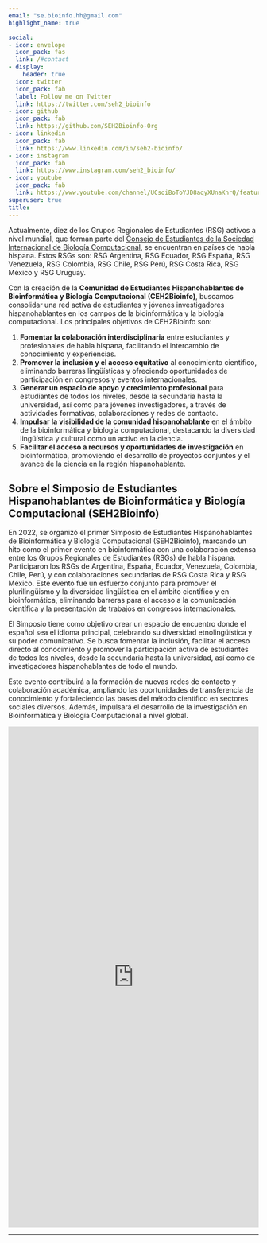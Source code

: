 ```yaml
---
email: "se.bioinfo.hh@gmail.com"
highlight_name: true

social:
- icon: envelope
  icon_pack: fas
  link: /#contact
- display:
    header: true
  icon: twitter
  icon_pack: fab
  label: Follow me on Twitter
  link: https://twitter.com/seh2_bioinfo
- icon: github
  icon_pack: fab
  link: https://github.com/SEH2Bioinfo-Org
- icon: linkedin
  icon_pack: fab
  link: https://www.linkedin.com/in/seh2-bioinfo/
- icon: instagram
  icon_pack: fab
  link: https://www.instagram.com/seh2_bioinfo/
- icon: youtube
  icon_pack: fab
  link: https://www.youtube.com/channel/UCsoiBoToYJD8aqyXUnaKhrQ/featured
superuser: true
title:
---
```

Actualmente, diez de los Grupos Regionales de Estudiantes (RSG) activos a nivel mundial, que forman parte del [Consejo de Estudiantes de la Sociedad Internacional de Biología Computacional](https://wp.iscbsc.org/), se encuentran en países de habla hispana. Estos RSGs son: RSG Argentina, RSG Ecuador, RSG España, RSG Venezuela, RSG Colombia, RSG Chile, RSG Perú, RSG Costa Rica, RSG México y RSG Uruguay.

Con la creación de la **Comunidad de Estudiantes Hispanohablantes de Bioinformática y Biología Computacional (CEH2Bioinfo)**, buscamos consolidar una red activa de estudiantes y jóvenes investigadores hispanohablantes en los campos de la bioinformática y la biología computacional. Los principales objetivos de CEH2Bioinfo son:

1. **Fomentar la colaboración interdisciplinaria** entre estudiantes y profesionales de habla hispana, facilitando el intercambio de conocimiento y experiencias.
2. **Promover la inclusión y el acceso equitativo** al conocimiento científico, eliminando barreras lingüísticas y ofreciendo oportunidades de participación en congresos y eventos internacionales.
3. **Generar un espacio de apoyo y crecimiento profesional** para estudiantes de todos los niveles, desde la secundaria hasta la universidad, así como para jóvenes investigadores, a través de actividades formativas, colaboraciones y redes de contacto.
4. **Impulsar la visibilidad de la comunidad hispanohablante** en el ámbito de la bioinformática y biología computacional, destacando la diversidad lingüística y cultural como un activo en la ciencia.
5. **Facilitar el acceso a recursos y oportunidades de investigación** en bioinformática, promoviendo el desarrollo de proyectos conjuntos y el avance de la ciencia en la región hispanohablante.


## Sobre el Simposio de Estudiantes Hispanohablantes de Bioinformática y Biología Computacional (SEH2Bioinfo)

En 2022, se organizó el primer Simposio de Estudiantes Hispanohablantes de Bioinformática y Biología Computacional (SEH2Bioinfo), marcando un hito como el primer evento en bioinformática con una colaboración extensa entre los Grupos Regionales de Estudiantes (RSGs) de habla hispana. Participaron los RSGs de Argentina, España, Ecuador, Venezuela, Colombia, Chile, Perú, y con colaboraciones secundarias de RSG Costa Rica y RSG México. Este evento fue un esfuerzo conjunto para promover el plurilingüismo y la diversidad lingüística en el ámbito científico y en bioinformática, eliminando barreras para el acceso a la comunicación científica y la presentación de trabajos en congresos internacionales.

El Simposio tiene como objetivo crear un espacio de encuentro donde el español sea el idioma principal, celebrando su diversidad etnolingüística y su poder comunicativo. Se busca fomentar la inclusión, facilitar el acceso directo al conocimiento y promover la participación activa de estudiantes de todos los niveles, desde la secundaria hasta la universidad, así como de investigadores hispanohablantes de todo el mundo.

Este evento contribuirá a la formación de nuevas redes de contacto y colaboración académica, ampliando las oportunidades de transferencia de conocimiento y fortaleciendo las bases del método científico en sectores sociales diversos. Además, impulsará el desarrollo de la investigación en Bioinformática y Biología Computacional a nivel global.

<div style="width: 100%; margin: 0; padding: 0; border: none;">
  <div style="position: relative; padding-bottom: 200%; padding-top: 0; height: 0; margin: 0; border: none;">
    <iframe
      title="SEH2_Bioinfo"
      frameborder="0"
      width="800"
      height="1600"
      style="position: absolute; top: 0; left: 0; width: 100%; height: 100%; border: none; margin: 0; padding: 0;"
      src="https://view.genially.com/674958b37be1ff3f2a135069"
      type="text/html"
      allowscriptaccess="always"
      allowfullscreen="true"
      scrolling="yes"
      allownetworking="all">
    </iframe>
  </div>
</div>

---
